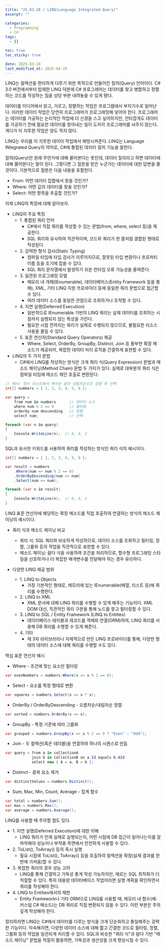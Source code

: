 ```yaml
---
title: "25.03.28 / LINQ(Language Integrated Query)"
excerpt: ""

categories:
  - Programming
  - C#
tags:
  - []

toc: true
toc_sticky: true

date: 2025-03-28
last_modified_at: 2025-04-29
---
```


LINQ는 컬렉션을 편리하게 다루기 위한 목적으로 만들어진 질의(Query) 언어이다. C# 3.0 버전에서부터 탑재한 LINQ 덕분에 C# 프로그래머는 데이터를 찾고 병합하고 정렬하는 코드를 작성하는 짐을 상당 부분 내려놓을 수 있게 됐다.

데이터를 미디어에서 읽고, 거르고, 정렬하는 작업은 프로그램에서 부지기수로 일어난다. 이러한 데이터 작업은 당연히 프로그래머가 프로그래밍해 넣어야 한다. 프로그래머는 데이터를 가공하는 논리적인 작업에 더 신경을 스고 싶어하지만, 안타깝게도 데이터를 가공하기 전에 필요한 데이터를 찾아내는 일이 도저히 프로그래머를 놔주지 않는다. 게다가 이 지루한 작업은 양도 적지 않다.

LINQ는 우리를 이 지루한 데이터 작업에서 해방시켜준다. LINQ는 Language INtegrated Query의 약어로, C#에 통합된 데이터 질의 기능을 말한다.

질의(Query)란 원래 무언가에 대해 물어본다는 뜻인데, 데이터 질의라고 하면 데이터에 대해 물어본다는 말이 된다. 그렇다면 그 질문을 받은 누군가는 데이터에 대한 답변을 줄 것이다. 기본적으로 질문은 다음 내용을 포함한다.

- From: 어떤 데이터 집합에서 찾을 것인가?
- Where: 어떤 값의 데이터를 찾을 것인가?
- Select: 어떤 항목을 추출할 것인가?

이제 LINQ의 특징에 대해 알아보자.

- LINQ의 주요 특징
  - 1\. 통합된 쿼리 언어
    - C#에서 직접 쿼리를 작성할 수 있는 문법(from, where, select 등)을 제공한다.
    - SQL 쿼리와 유사하여 직관적이며, 코드와 쿼리가 한 몸처럼 결합된 형태로 작성된다.
  - 2\. 강력한 형식 검사(Static Typing)
    - 컴파일 타임에 타입 검사가 이루어지므로, 잘못된 타입 변환이나 프로퍼티 이름 등을 조기에 잡을 수 있다.
    - SQL 쿼리 문자열에서 발생하기 쉬운 런타임 오류 가능성을 줄여준다.
  - 3\. 일관된 프로그래밍 모델
    - 메모리 내 개체(IEnumerable<T>), 데이터베이스(Entity Framework 등을 통해), XML, 기타 LINQ 지원 프로바이더 등에 동일한 쿼리 문법으로 접근할 수 있다.
    - 여러 데이터 소스를 동일한 관점으로 조회하거나 조작할 수 있다.
  - 4\. 지연 실행(Deferred Execution)
    - 일반적으로 IEnumerable<T> 기반의 LINQ 쿼리는 실제 데이터를 조회하는 시점까지 실행되지 않는 특성을 가진다.
    - 필요한 시점 전까지는 쿼리가 실제로 수행되지 않으므로, 불필요한 리소스 사용을 줄일 수 있다.
  - 5\. 표준 연산자(Standard Query Operators) 제공
    - Where, Select, OrderBy, GroupBy, Distinct, Join 등 풍부한 확장 메소드가 제공되어, 복잡한 데이터 처리 로직을 간결하게 표현할 수 있다.
- LINQ의 두 가지 문법
  - C#에서 LINQ를 작성하는 방식은 크게 쿼리 식(Query Expression) 문법과 메소드 체이닝(Method Chain) 문법 두 가지가 있다. 실제로 대부분의 쿼리 식은 컴파일 타임에 메소드 체인 호출로 변환된다.

```csharp
// 예시: 정수 리스트에서 짝수만 골라 내림차순으로 정렬 후 선택
int[] numbers = { 1, 2, 3, 4, 5, 6 };

var query =
    from num in numbers      // 데이터 소스
    where num % 2 == 0       // 필터링
    orderby num descending   // 정렬
    select num;              // 선택

foreach (var n in query)
{
    Console.WriteLine(n);  // 6, 4, 2
}
```

SQL과 유사한 키워드를 사용하여 쿼리를 작성하는 방식인 쿼리 식의 예시이다.

```csharp
int[] numbers = { 1, 2, 3, 4, 5, 6 };

var result = numbers
    .Where(num => num % 2 == 0)
    .OrderByDescending(num => num)
    .Select(num => num);

foreach (var n in result)
{
    Console.WriteLine(n);  // 6, 4, 2
}
```

LINQ 표준 연산자에 해당하는 확장 메소드를 직접 호출하여 연결하는 방식의 메소드 체이닝의 예시이다.

- 쿼리 식과 메소드 체이닝 비교

  - 쿼리 식: SQL 쿼리와 비슷하게 작성하므로, 데이터 소스를 조회하고 필터링, 정렬, 그룹화 등의 작업을 직관적으로 표현할 수 있다.
  - 메소드 체이닝: 람다 식을 사용하여 조건을 처리하므로, 함수형 프로그래밍 스타일을 선호하거나 더 복잡한 매개변수를 전달해야 하는 경우 유리하다.

- 다양한 LINQ 제공 범위
  - 1\. LINQ to Objects
    - 가장 기본적인 형태로, 메모리에 있는 IEnumerable<T>(배열, 리스트 등)에 쿼리를 수행한다.
  - 2\. LINQ to XML
    - XML 문서에 대해 LINQ 쿼리를 수행할 수 있게 해주는 기능이다. XML DOM 대신, 직관적인 쿼리 구문을 통해 노드를 찾고 필터링할 수 있다.
  - 3\. LINQ to SQL / Entity Framework (LINQ to Entities)
    - 데이터베이스 테이블과 레코드를 객체와 연결(ORM)하여, LINQ 쿼리를 사용해 DB 쿼리를 수행할 수 있게 해준다.
  - 4\. 기타
    - 제 3자 라이브러리나 자체적으로 만든 LINQ 프로바이더를 통해, 다양한 형태의 데이터 소스에 대해 쿼리를 수행할 수도 있다.

핵심 표준 연산자 예시

- Where - 조건에 맞는 요소만 필터링

```csharp
var evenNumbers = numbers.Where(x => x % 2 == 0);
```

- Select - 요소를 특정 형태로 변환

```csharp
var squares = numbers.Select(x => x * x);
```

- OrderBy / OrderByDescending - 오름차순/내림차순 정렬

```csharp
var sorted = numbers.OrderBy(x => x);
```

- GroupBy - 특정 기준에 따라 그룹화

```csharp
var grouped = numbers.GroupBy(x => x % 2 == 0 ? "Even" : "Odd");
```

- Join - 두 컬렉션(혹은 테이블)을 연결하여 하나의 시퀀스로 만듬

```csharp
var query = from a in collectionA
            join b in collectionB on a.Id equals b.AId
            select new { A = a, B = b };
```

- Distinct - 중복 요소 제거

```csharp
var distinctValues = numbers.Distinct();
```

- Sum, Max, Min, Count, Average - 집계 함수

```csharp
var total = numbers.Sum();
var max = numbers.Max();
var average = numbers.Average();
```

LINQ를 사용할 때 주의할 점도 있다.

- 1\. 지연 실행(Deferred Execution)에 대한 이해
  - LINQ 쿼리가 언제 실제로 실행되는지, 어떤 시점에 DB 접근이 일어나는지를 잘 파악해야 성능이나 부작용 측면에서 안전하게 사용할 수 있다.
- 2\. ToList(), ToArray() 등의 즉시 실행
  - 필요 시점에 ToList(), ToArray() 등을 호출하여 컬렉션을 확정(실제 결과를 한 번에 가져옴)할 수 있다.
- 3\. 복잡한 쿼리의 경우 성능 고려
  - LINQ를 통해 간결하고 가독성 좋게 작성 가능하지만, 때로는 SQL 최적화가 더 적절할 수 있다. 특히 대용량 데이터베이스 작업이라면 실행 계획을 확인하면서 쿼리를 작성해야 한다.
- 4\. LINQ to Entities에서의 제한
  - Entity Framework나 기타 ORM으로 LINQ를 사용할 때, 메모리 내 함수(예: 커스텀 C# 메소드)는 DB 쿼리로 직접 변환되지 않을 수 있다. 이런 부분은 주의 깊게 작성해야 한다.

정리하자면 LINQ는 C#에서 데이터를 다루는 방식을 크게 단순화하고 통일해주는 강력한 기능이다. 익숙해지면, 다양한 데이터 소스에 대해 짧고 간결한 코드로 필터링, 정렬, 그룹화 등의 작업을 일관되게 처리할 수 있다. SQL과 비슷한 "쿼리 식"과 람다 기반 "메소드 체이닝" 문법을 적절히 활용하면, 가독성과 생산성을 크게 향상시킬 수 있다.

